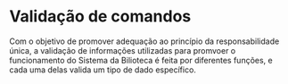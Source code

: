 # Validação de comandos

Com o objetivo de promover adequação ao princípio da responsabilidade única, a validação de informações utilizadas para promvoer o funcionamento do Sistema da Bilioteca é feita por diferentes funções, e cada uma delas valida um tipo de dado específico.
